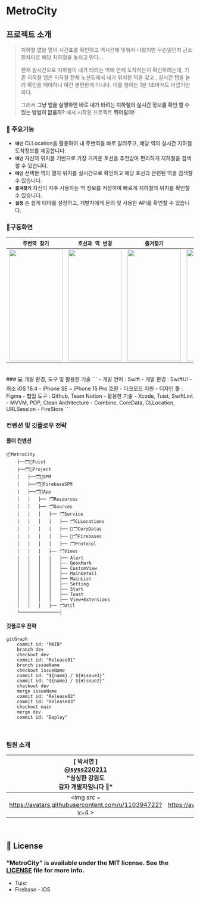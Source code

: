 # MetroCity


## 프로젝트 소개
> 지하철 앱을 열어 시간표를 확인하고 역시간에 맞춰서 나왔지만 무슨일인지 근소한차이로 
> 해당 지하철을 놓치고 만다…
> 
> 현재 실시간으로 지하철이 내가 타려는 역에 언제 도착하는지 확인하려는데, 기존 지하철 앱은 지하철 전체 
> 노선도에서 내가 위치한 역을 찾고 , 실시간 탭을 눌러 확인을 해야하니 여간 불편한게 아니다. 
> 이를 행하는 1분 1초마저도 아깝기만 하다.
> 
> 그래서 **그냥 앱을 실행하면 바로 내가 타려는 지하철의 실시간 정보를 확인 할 수 있는 방법이 없을까?**
> 에서 시작된 프로젝트 **뛰어말어!**


### 💫 주요기능
- **`메인`** CLLocation을 활용하여 내 주변역을 바로 알려주고, 해당 역의 실시간 지하철 도착정보를 제공합니다.
- **`메인`** 자신의 위치를 기반으로 가장 가까운 호선을 추천받아 편리하게 지하철을 검색할 수 있습니다.
- **`메인`** 선택한 역의 열차 위치를 실시간으로 확인하고 해당 호선과 관련된 역을 검색할 수 있습니다.
- **`즐겨찾기`** 자신이 자주 사용하는 역 정보를 저장하여 빠르게 지하철의 위치를 확인할 수 있습니다.
- **`설정`** 손 쉽게 테마를 설정하고, 개발자에게 문의 및 사용한 API를 확인할 수 있습니다.


### 📱구동화면
|**`주변역 찾기`**|**`호선과 역 변경`**|**`즐겨찾기`**|**`검색`**|**`다크모드`**|
|-------|-------|-------|-------|-------|
|<img src="https://github.com/MetroMates/metroCity/assets/110394722/a7c280d7-559f-4b31-87ff-4409a803b9cb" width="143" height="300">|<img src="https://github.com/MetroMates/metroCity/assets/110394722/f6926dd5-5727-4efc-861d-747de051e823" width="143" height="300">|<img src="https://github.com/MetroMates/metroCity/assets/110394722/e3da76e2-79e6-4c3a-942a-2119b4827a88" width="143" height="300">| <img src="https://github.com/MetroMates/metroCity/assets/110394722/4eab836b-4d00-4676-9746-cbfe1196ede8" width="143" height="300">|<img src = "https://github.com/MetroMates/metroCity/assets/110394722/027628eb-8888-4d91-84c7-4674f2bb8037"  width="143" height="300" >|




<br>
### 💻 개발 환경, 도구 및 활용한 기술
```
- 개발 언어 : Swift
- 개발 환경 : SwiftUI
    - 최소 iOS 16.4
    - iPhone SE ~ iPhone 15 Pro 호환
    - 다크모드 지원
- 디자인 툴 : Figma
- 협업 도구 : Github, Team Notion
- 활용한 기술
    - Xcode, Tuist, SwiftLint
    - MVVM, POP, Clean Architecture
    - Combine, CoreData, CLLocation, URLSession
    - FireStore
```
<br>

### 컨벤션 및 깃플로우 전략
#### 폴더 컨벤션

```
📦MetroCity
    ├──🗂️Tuist
    ├──🗂️Project
    │   ├──🗂️SPM
    │   ├──🗂️FirebaseSPM
    │   ├──🗂️App
    │   │   ├── 🗂️Resources
    │   │   ├── 🗂️Sources
    │   │   │   ├── 🗂️Service
    │   │   │   │   ├── 🗂️CLLocations
    │   │   │   │   ├── 🗂️CoreDatas
    │   │   │   │   ├── 🗂️Firebases
    │   │   │   │   ├── 🗂️Protocol
    │   │   │   ├── 🗂️Views
    │   │   │   │   ├── Alert
    │   │   │   │   ├── BookMark
    │   │   │   │   ├── CustomView
    │   │   │   │   ├── MainDetail
    │   │   │   │   ├── MainList
    │   │   │   │   ├── Setting
    │   │   │   │   ├── Start
    │   │   │   │   ├── Toast
    │   │   │   │   ├── View+Extensions
    │   │   │   ├── 🗂️Util
    └───────────────│
```


#### 깃플로우 전략
```mermaid
gitGraph
    commit id: "MAIN"
    branch dev
    checkout dev
    commit id: "Release01"
    branch issueName
    checkout issueName
    commit id: "${name} / ${#issue1}"
    commit id: "${name} / ${#issue2}"
    checkout dev
    merge issueName
    commit id: "Release02"
    commit id: "Release03"
    checkout main
    merge dev
    commit id: "Deploy"
```

<br>

### 팀원 소개
<div align="center">

|[ 박서연 ]<br/> [@syss220211](https://github.com/syss220211)<br/> "싱싱한 강원도<br/> 감자 개발자임니다 🥔" | [ 조민근 ]<br/> [@LutherCho](https://github.com/LutherCho)<br/> "진심어린 사과 개발자 🍎" | [ 신우진 ]<br/>[@swjtwin](https://github.com/swjtwin)<br/> "깡과 총이있어<br/> 강한 개발자입니다."  |
| :----------------------------------: | :----------------------------------: | :----------------------------------: |
| <img src = https://avatars.githubusercontent.com/u/110394722?v=4 > | <img src = https://avatars.githubusercontent.com/u/127810279?v=4 > |  <img src = https://avatars.githubusercontent.com/u/37550637?v=4 > |

</div>
 

<br>

## 📄 License
### “MetroCity" is available under the MIT license. See the [LICENSE](https://github.com/APPSCHOOL3-iOS/final-zeno/blob/main/LICENSE) file for more info.
- Tuist
- Firebase - iOS

